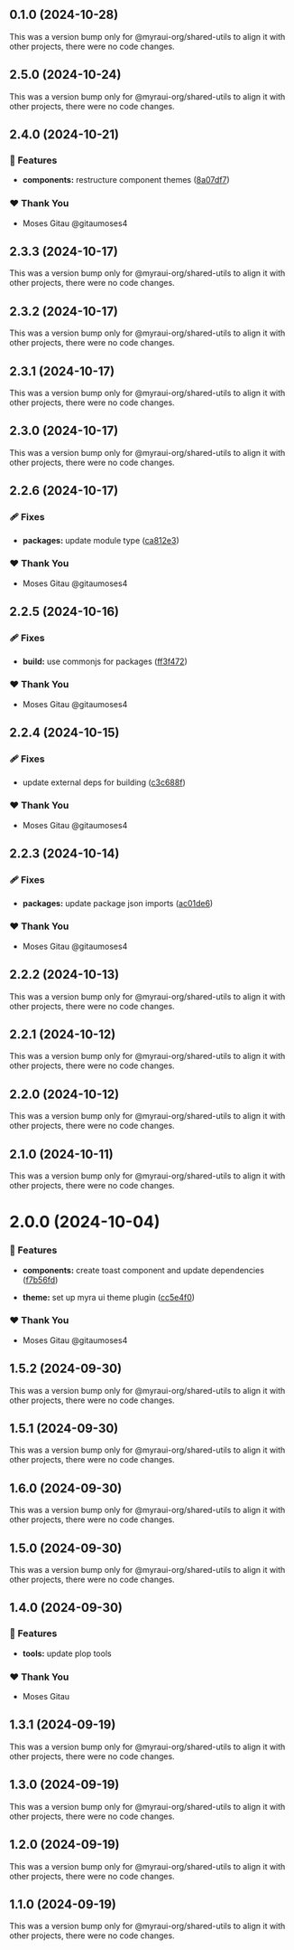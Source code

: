 ## 0.1.0 (2024-10-28)

This was a version bump only for @myraui-org/shared-utils to align it with other projects, there were no code changes.

## 2.5.0 (2024-10-24)

This was a version bump only for @myraui-org/shared-utils to align it with other projects, there were no code changes.

## 2.4.0 (2024-10-21)


### 🚀 Features

- **components:** restructure component themes ([8a07df7](https://github.com/myraui-org/myraui/commit/8a07df7))


### ❤️  Thank You

- Moses Gitau @gitaumoses4

## 2.3.3 (2024-10-17)

This was a version bump only for @myraui-org/shared-utils to align it with other projects, there were no code changes.

## 2.3.2 (2024-10-17)

This was a version bump only for @myraui-org/shared-utils to align it with other projects, there were no code changes.

## 2.3.1 (2024-10-17)

This was a version bump only for @myraui-org/shared-utils to align it with other projects, there were no code changes.

## 2.3.0 (2024-10-17)

This was a version bump only for @myraui-org/shared-utils to align it with other projects, there were no code changes.

## 2.2.6 (2024-10-17)


### 🩹 Fixes

- **packages:** update module type ([ca812e3](https://github.com/myraui-org/myraui/commit/ca812e3))


### ❤️  Thank You

- Moses Gitau @gitaumoses4

## 2.2.5 (2024-10-16)


### 🩹 Fixes

- **build:** use commonjs for packages ([ff3f472](https://github.com/myraui-org/myraui/commit/ff3f472))


### ❤️  Thank You

- Moses Gitau @gitaumoses4

## 2.2.4 (2024-10-15)


### 🩹 Fixes

- update external deps for building ([c3c688f](https://github.com/myraui-org/myraui/commit/c3c688f))


### ❤️  Thank You

- Moses Gitau @gitaumoses4

## 2.2.3 (2024-10-14)


### 🩹 Fixes

- **packages:** update package json imports ([ac01de6](https://github.com/myraui-org/myraui/commit/ac01de6))


### ❤️  Thank You

- Moses Gitau @gitaumoses4

## 2.2.2 (2024-10-13)

This was a version bump only for @myraui-org/shared-utils to align it with other projects, there were no code changes.

## 2.2.1 (2024-10-12)

This was a version bump only for @myraui-org/shared-utils to align it with other projects, there were no code changes.

## 2.2.0 (2024-10-12)

This was a version bump only for @myraui-org/shared-utils to align it with other projects, there were no code changes.

## 2.1.0 (2024-10-11)

This was a version bump only for @myraui-org/shared-utils to align it with other projects, there were no code changes.

# 2.0.0 (2024-10-04)


### 🚀 Features

- **components:** create toast component and update dependencies ([f7b56fd](https://github.com/myraui-org/myraui/commit/f7b56fd))

- **theme:** set up myra ui theme plugin ([cc5e4f0](https://github.com/myraui-org/myraui/commit/cc5e4f0))


### ❤️  Thank You

- Moses Gitau @gitaumoses4

## 1.5.2 (2024-09-30)

This was a version bump only for @myraui-org/shared-utils to align it with other projects, there were no code changes.

## 1.5.1 (2024-09-30)

This was a version bump only for @myraui-org/shared-utils to align it with other projects, there were no code changes.

## 1.6.0 (2024-09-30)

This was a version bump only for @myraui-org/shared-utils to align it with other projects, there were no code changes.

## 1.5.0 (2024-09-30)

This was a version bump only for @myraui-org/shared-utils to align it with other projects, there were no code changes.

## 1.4.0 (2024-09-30)


### 🚀 Features

- **tools:** update plop tools


### ❤️  Thank You

- Moses Gitau

## 1.3.1 (2024-09-19)

This was a version bump only for @myraui-org/shared-utils to align it with other projects, there were no code changes.

## 1.3.0 (2024-09-19)

This was a version bump only for @myraui-org/shared-utils to align it with other projects, there were no code changes.

## 1.2.0 (2024-09-19)

This was a version bump only for @myraui-org/shared-utils to align it with other projects, there were no code changes.

## 1.1.0 (2024-09-19)

This was a version bump only for @myraui-org/shared-utils to align it with other projects, there were no code changes.
